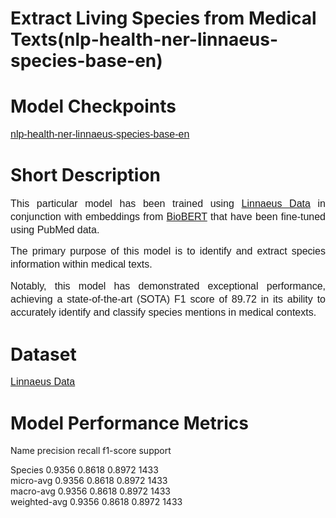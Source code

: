 # Extract Living Species from Medical Texts(nlp-health-ner-linnaeus-species-base-en)

# Model Checkpoints
<p><span style="font-family: &quot;IBM Plex Sans&quot;, sans-serif; font-size: 16px;"><a href="https://huggingface.co/aimped/nlp-health-ner-linnaeus-species-base-en">nlp-health-ner-linnaeus-species-base-en</a></span></p>

# Short Description
<p style="text-align: justify; line-height: 1.3;"><span style="font-family: &quot;IBM Plex Sans&quot;, sans-serif; font-size: 16px;">This particular model has been trained using <a href="https://linnaeus.sourceforge.net/">Linnaeus Data</a> in conjunction with embeddings from <a href="https://github.com/dmis-lab/biobert">BioBERT</a> that have been fine-tuned using PubMed data. </span></p>
<p style="text-align: justify; line-height: 1.3;"><span style="font-family: &quot;IBM Plex Sans&quot;, sans-serif; font-size: 16px;">The primary purpose of this model is to identify and extract species information within medical texts. </span></p>
<p style="text-align: justify; line-height: 1.3;"><span style="font-family: &quot;IBM Plex Sans&quot;, sans-serif; font-size: 16px;">Notably, this model has demonstrated exceptional performance, achieving a state-of-the-art (SOTA) F1 score of 89.72 in its ability to accurately identify and classify species mentions in medical contexts.</span></p>

# Dataset
<p><span style="font-family: &quot;IBM Plex Sans&quot;, sans-serif; font-size: 16px;"><a href="https://github.com/cambridgeltl/MTL-Bioinformatics-2016/tree/master/data">Linnaeus Data</a></span></p>

# Model Performance Metrics
 Name          precision  recall  f1-score  support 

 Species       0.9356     0.8618  0.8972    1433    
 micro-avg     0.9356     0.8618  0.8972    1433    
 macro-avg     0.9356     0.8618  0.8972    1433    
 weighted-avg  0.9356     0.8618  0.8972    1433

 